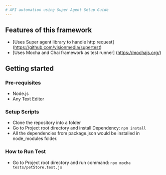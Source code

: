 ```yaml
---
# API automation using Super Agent Setup Guide
---
```


## Features of this framework
* [Uses Super agent library to handle http request] (https://github.com/visionmedia/supertest)
* [Uses Mocha and Chai framework as test runner] (https://mochajs.org/)
## Getting started

### Pre-requisites
* Node.js
* Any Text Editor

### Setup Scripts 
* Clone the repository into a folder 
* Go to Project root directory and install Dependency: `npm install`
* All the dependencies from package.json would be installed in node_modules folder.

### How to Run Test

* Go to Project root directory and run command: `npx mocha tests/petStore.test.js`
